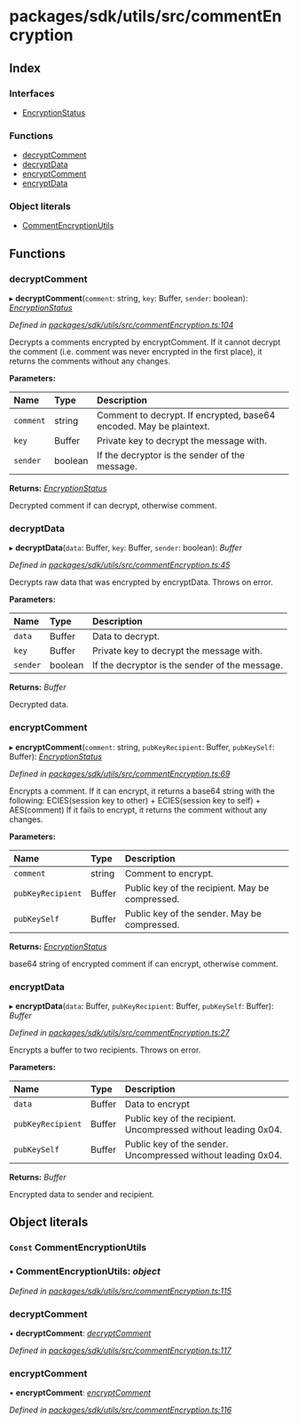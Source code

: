 # packages/sdk/utils/src/commentEncryption

## Index

### Interfaces

* [EncryptionStatus]()

### Functions

* [decryptComment](_packages_sdk_utils_src_commentencryption_.md#decryptcomment)
* [decryptData](_packages_sdk_utils_src_commentencryption_.md#decryptdata)
* [encryptComment](_packages_sdk_utils_src_commentencryption_.md#encryptcomment)
* [encryptData](_packages_sdk_utils_src_commentencryption_.md#encryptdata)

### Object literals

* [CommentEncryptionUtils](_packages_sdk_utils_src_commentencryption_.md#const-commentencryptionutils)

## Functions

### decryptComment

▸ **decryptComment**\(`comment`: string, `key`: Buffer, `sender`: boolean\): [_EncryptionStatus_]()

_Defined in_ [_packages/sdk/utils/src/commentEncryption.ts:104_](https://github.com/celo-org/celo-monorepo/blob/master/packages/sdk/utils/src/commentEncryption.ts#L104)

Decrypts a comments encrypted by encryptComment. If it cannot decrypt the comment \(i.e. comment was never encrypted in the first place\), it returns the comments without any changes.

**Parameters:**

| Name | Type | Description |
| :--- | :--- | :--- |
| `comment` | string | Comment to decrypt. If encrypted, base64 encoded. May be plaintext. |
| `key` | Buffer | Private key to decrypt the message with. |
| `sender` | boolean | If the decryptor is the sender of the message. |

**Returns:** [_EncryptionStatus_]()

Decrypted comment if can decrypt, otherwise comment.

### decryptData

▸ **decryptData**\(`data`: Buffer, `key`: Buffer, `sender`: boolean\): _Buffer_

_Defined in_ [_packages/sdk/utils/src/commentEncryption.ts:45_](https://github.com/celo-org/celo-monorepo/blob/master/packages/sdk/utils/src/commentEncryption.ts#L45)

Decrypts raw data that was encrypted by encryptData. Throws on error.

**Parameters:**

| Name | Type | Description |
| :--- | :--- | :--- |
| `data` | Buffer | Data to decrypt. |
| `key` | Buffer | Private key to decrypt the message with. |
| `sender` | boolean | If the decryptor is the sender of the message. |

**Returns:** _Buffer_

Decrypted data.

### encryptComment

▸ **encryptComment**\(`comment`: string, `pubKeyRecipient`: Buffer, `pubKeySelf`: Buffer\): [_EncryptionStatus_]()

_Defined in_ [_packages/sdk/utils/src/commentEncryption.ts:69_](https://github.com/celo-org/celo-monorepo/blob/master/packages/sdk/utils/src/commentEncryption.ts#L69)

Encrypts a comment. If it can encrypt, it returns a base64 string with the following: ECIES\(session key to other\) + ECIES\(session key to self\) + AES\(comment\) If it fails to encrypt, it returns the comment without any changes.

**Parameters:**

| Name | Type | Description |
| :--- | :--- | :--- |
| `comment` | string | Comment to encrypt. |
| `pubKeyRecipient` | Buffer | Public key of the recipient. May be compressed. |
| `pubKeySelf` | Buffer | Public key of the sender. May be compressed. |

**Returns:** [_EncryptionStatus_]()

base64 string of encrypted comment if can encrypt, otherwise comment.

### encryptData

▸ **encryptData**\(`data`: Buffer, `pubKeyRecipient`: Buffer, `pubKeySelf`: Buffer\): _Buffer_

_Defined in_ [_packages/sdk/utils/src/commentEncryption.ts:27_](https://github.com/celo-org/celo-monorepo/blob/master/packages/sdk/utils/src/commentEncryption.ts#L27)

Encrypts a buffer to two recipients. Throws on error.

**Parameters:**

| Name | Type | Description |
| :--- | :--- | :--- |
| `data` | Buffer | Data to encrypt |
| `pubKeyRecipient` | Buffer | Public key of the recipient. Uncompressed without leading 0x04. |
| `pubKeySelf` | Buffer | Public key of the sender. Uncompressed without leading 0x04. |

**Returns:** _Buffer_

Encrypted data to sender and recipient.

## Object literals

### `Const` CommentEncryptionUtils

### ▪ **CommentEncryptionUtils**: _object_

_Defined in_ [_packages/sdk/utils/src/commentEncryption.ts:115_](https://github.com/celo-org/celo-monorepo/blob/master/packages/sdk/utils/src/commentEncryption.ts#L115)

### decryptComment

• **decryptComment**: [_decryptComment_](_packages_sdk_utils_src_commentencryption_.md#decryptcomment)

_Defined in_ [_packages/sdk/utils/src/commentEncryption.ts:117_](https://github.com/celo-org/celo-monorepo/blob/master/packages/sdk/utils/src/commentEncryption.ts#L117)

### encryptComment

• **encryptComment**: [_encryptComment_](_packages_sdk_utils_src_commentencryption_.md#encryptcomment)

_Defined in_ [_packages/sdk/utils/src/commentEncryption.ts:116_](https://github.com/celo-org/celo-monorepo/blob/master/packages/sdk/utils/src/commentEncryption.ts#L116)

